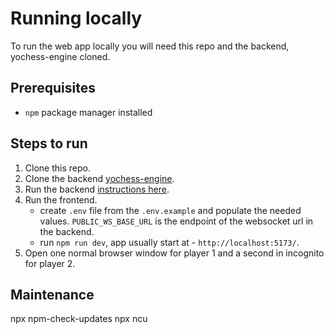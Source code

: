 # Running locally

To run the web app locally you will need this repo and the backend, yochess-engine cloned.

## Prerequisites

- `npm` package manager installed

## Steps to run

1. Clone this repo.
2. Clone the backend [yochess-engine](https://github.com/yordan-g/yochess-engine).
3. Run the backend [instructions here](https://github.com/yordan-g/yochess-engine).
4. Run the frontend.
   - create `.env` file from the `.env.example` and populate the needed values. `PUBLIC_WS_BASE_URL` is the endpoint of the websocket url in the backend.
   - run `npm run dev`, app usually start at - `http://localhost:5173/`.
5. Open one normal browser window for player 1 and a second in incognito for player 2.

## Maintenance

npx npm-check-updates
npx ncu
